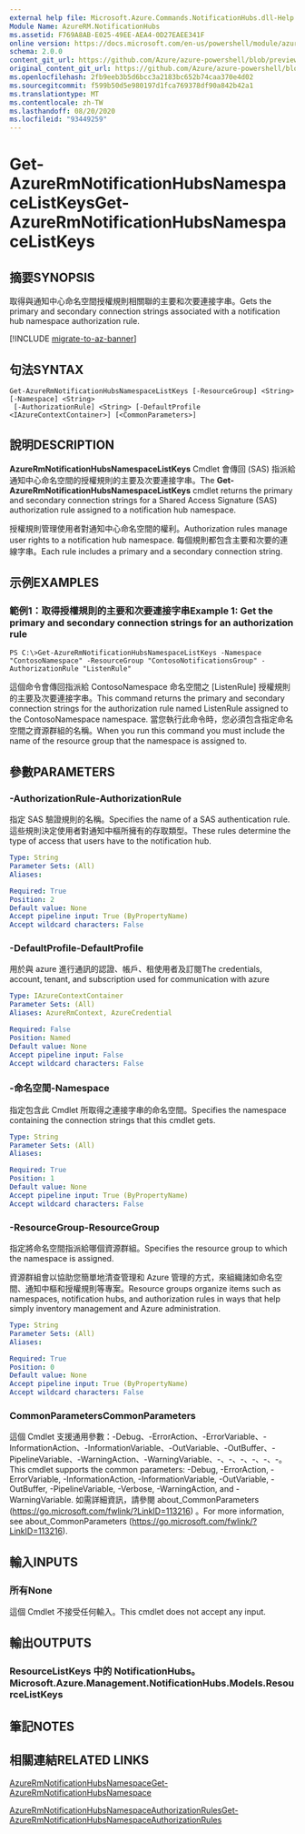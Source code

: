 ```yaml
---
external help file: Microsoft.Azure.Commands.NotificationHubs.dll-Help.xml
Module Name: AzureRM.NotificationHubs
ms.assetid: F769A8AB-E025-49EE-AEA4-0D27EAEE341F
online version: https://docs.microsoft.com/en-us/powershell/module/azurerm.notificationhubs/get-azurermnotificationhubsnamespacelistkeys
schema: 2.0.0
content_git_url: https://github.com/Azure/azure-powershell/blob/preview/src/ResourceManager/NotificationHubs/Commands.NotificationHubs/help/Get-AzureRmNotificationHubsNamespaceListKeys.md
original_content_git_url: https://github.com/Azure/azure-powershell/blob/preview/src/ResourceManager/NotificationHubs/Commands.NotificationHubs/help/Get-AzureRmNotificationHubsNamespaceListKeys.md
ms.openlocfilehash: 2fb9eeb3b5d6bcc3a2183bc652b74caa370e4d02
ms.sourcegitcommit: f599b50d5e980197d1fca769378df90a842b42a1
ms.translationtype: MT
ms.contentlocale: zh-TW
ms.lasthandoff: 08/20/2020
ms.locfileid: "93449259"
---
```

# <span data-ttu-id="06d6f-101">Get-AzureRmNotificationHubsNamespaceListKeys</span><span class="sxs-lookup"><span data-stu-id="06d6f-101">Get-AzureRmNotificationHubsNamespaceListKeys</span></span>

## <span data-ttu-id="06d6f-102">摘要</span><span class="sxs-lookup"><span data-stu-id="06d6f-102">SYNOPSIS</span></span>
<span data-ttu-id="06d6f-103">取得與通知中心命名空間授權規則相關聯的主要和次要連接字串。</span><span class="sxs-lookup"><span data-stu-id="06d6f-103">Gets the primary and secondary connection strings associated with a notification hub namespace authorization rule.</span></span>

[!INCLUDE [migrate-to-az-banner](../../includes/migrate-to-az-banner.md)]

## <span data-ttu-id="06d6f-104">句法</span><span class="sxs-lookup"><span data-stu-id="06d6f-104">SYNTAX</span></span>

```
Get-AzureRmNotificationHubsNamespaceListKeys [-ResourceGroup] <String> [-Namespace] <String>
 [-AuthorizationRule] <String> [-DefaultProfile <IAzureContextContainer>] [<CommonParameters>]
```

## <span data-ttu-id="06d6f-105">說明</span><span class="sxs-lookup"><span data-stu-id="06d6f-105">DESCRIPTION</span></span>
<span data-ttu-id="06d6f-106">**AzureRmNotificationHubsNamespaceListKeys** Cmdlet 會傳回 (SAS) 指派給通知中心命名空間的授權規則的主要及次要連接字串。</span><span class="sxs-lookup"><span data-stu-id="06d6f-106">The **Get-AzureRmNotificationHubsNamespaceListKeys** cmdlet returns the primary and secondary connection strings for a Shared Access Signature (SAS) authorization rule assigned to a notification hub namespace.</span></span>

<span data-ttu-id="06d6f-107">授權規則管理使用者對通知中心命名空間的權利。</span><span class="sxs-lookup"><span data-stu-id="06d6f-107">Authorization rules manage user rights to a notification hub namespace.</span></span>
<span data-ttu-id="06d6f-108">每個規則都包含主要和次要的連線字串。</span><span class="sxs-lookup"><span data-stu-id="06d6f-108">Each rule includes a primary and a secondary connection string.</span></span>

## <span data-ttu-id="06d6f-109">示例</span><span class="sxs-lookup"><span data-stu-id="06d6f-109">EXAMPLES</span></span>

### <span data-ttu-id="06d6f-110">範例1：取得授權規則的主要和次要連接字串</span><span class="sxs-lookup"><span data-stu-id="06d6f-110">Example 1: Get the primary and secondary connection strings for an authorization rule</span></span>
```
PS C:\>Get-AzureRmNotificationHubsNamespaceListKeys -Namespace "ContosoNamespace" -ResourceGroup "ContosoNotificationsGroup" -AuthorizationRule "ListenRule"
```

<span data-ttu-id="06d6f-111">這個命令會傳回指派給 ContosoNamespace 命名空間之 [ListenRule] 授權規則的主要及次要連接字串。</span><span class="sxs-lookup"><span data-stu-id="06d6f-111">This command returns the primary and secondary connection strings for the authorization rule named ListenRule assigned to the ContosoNamespace namespace.</span></span>
<span data-ttu-id="06d6f-112">當您執行此命令時，您必須包含指定命名空間之資源群組的名稱。</span><span class="sxs-lookup"><span data-stu-id="06d6f-112">When you run this command you must include the name of the resource group that the namespace is assigned to.</span></span>

## <span data-ttu-id="06d6f-113">參數</span><span class="sxs-lookup"><span data-stu-id="06d6f-113">PARAMETERS</span></span>

### <span data-ttu-id="06d6f-114">-AuthorizationRule</span><span class="sxs-lookup"><span data-stu-id="06d6f-114">-AuthorizationRule</span></span>
<span data-ttu-id="06d6f-115">指定 SAS 驗證規則的名稱。</span><span class="sxs-lookup"><span data-stu-id="06d6f-115">Specifies the name of a SAS authentication rule.</span></span>
<span data-ttu-id="06d6f-116">這些規則決定使用者對通知中樞所擁有的存取類型。</span><span class="sxs-lookup"><span data-stu-id="06d6f-116">These rules determine the type of access that users have to the notification hub.</span></span>

```yaml
Type: String
Parameter Sets: (All)
Aliases: 

Required: True
Position: 2
Default value: None
Accept pipeline input: True (ByPropertyName)
Accept wildcard characters: False
```

### <span data-ttu-id="06d6f-117">-DefaultProfile</span><span class="sxs-lookup"><span data-stu-id="06d6f-117">-DefaultProfile</span></span>
<span data-ttu-id="06d6f-118">用於與 azure 進行通訊的認證、帳戶、租使用者及訂閱</span><span class="sxs-lookup"><span data-stu-id="06d6f-118">The credentials, account, tenant, and subscription used for communication with azure</span></span>

```yaml
Type: IAzureContextContainer
Parameter Sets: (All)
Aliases: AzureRmContext, AzureCredential

Required: False
Position: Named
Default value: None
Accept pipeline input: False
Accept wildcard characters: False
```

### <span data-ttu-id="06d6f-119">-命名空間</span><span class="sxs-lookup"><span data-stu-id="06d6f-119">-Namespace</span></span>
<span data-ttu-id="06d6f-120">指定包含此 Cmdlet 所取得之連接字串的命名空間。</span><span class="sxs-lookup"><span data-stu-id="06d6f-120">Specifies the namespace containing the connection strings that this cmdlet gets.</span></span>

```yaml
Type: String
Parameter Sets: (All)
Aliases: 

Required: True
Position: 1
Default value: None
Accept pipeline input: True (ByPropertyName)
Accept wildcard characters: False
```

### <span data-ttu-id="06d6f-121">-ResourceGroup</span><span class="sxs-lookup"><span data-stu-id="06d6f-121">-ResourceGroup</span></span>
<span data-ttu-id="06d6f-122">指定將命名空間指派給哪個資源群組。</span><span class="sxs-lookup"><span data-stu-id="06d6f-122">Specifies the resource group to which the namespace is assigned.</span></span>

<span data-ttu-id="06d6f-123">資源群組會以協助您簡單地清查管理和 Azure 管理的方式，來組織諸如命名空間、通知中樞和授權規則等專案。</span><span class="sxs-lookup"><span data-stu-id="06d6f-123">Resource groups organize items such as namespaces, notification hubs, and authorization rules in ways that help simply inventory management and Azure administration.</span></span>

```yaml
Type: String
Parameter Sets: (All)
Aliases: 

Required: True
Position: 0
Default value: None
Accept pipeline input: True (ByPropertyName)
Accept wildcard characters: False
```

### <span data-ttu-id="06d6f-124">CommonParameters</span><span class="sxs-lookup"><span data-stu-id="06d6f-124">CommonParameters</span></span>
<span data-ttu-id="06d6f-125">這個 Cmdlet 支援通用參數：-Debug、-ErrorAction、-ErrorVariable、-InformationAction、-InformationVariable、-OutVariable、-OutBuffer、-PipelineVariable、-WarningAction、-WarningVariable、-、-、-、-、-、-。</span><span class="sxs-lookup"><span data-stu-id="06d6f-125">This cmdlet supports the common parameters: -Debug, -ErrorAction, -ErrorVariable, -InformationAction, -InformationVariable, -OutVariable, -OutBuffer, -PipelineVariable, -Verbose, -WarningAction, and -WarningVariable.</span></span> <span data-ttu-id="06d6f-126">如需詳細資訊，請參閱 about_CommonParameters (https://go.microsoft.com/fwlink/?LinkID=113216) 。</span><span class="sxs-lookup"><span data-stu-id="06d6f-126">For more information, see about_CommonParameters (https://go.microsoft.com/fwlink/?LinkID=113216).</span></span>

## <span data-ttu-id="06d6f-127">輸入</span><span class="sxs-lookup"><span data-stu-id="06d6f-127">INPUTS</span></span>

### <span data-ttu-id="06d6f-128">所有</span><span class="sxs-lookup"><span data-stu-id="06d6f-128">None</span></span>
<span data-ttu-id="06d6f-129">這個 Cmdlet 不接受任何輸入。</span><span class="sxs-lookup"><span data-stu-id="06d6f-129">This cmdlet does not accept any input.</span></span>

## <span data-ttu-id="06d6f-130">輸出</span><span class="sxs-lookup"><span data-stu-id="06d6f-130">OUTPUTS</span></span>

### <span data-ttu-id="06d6f-131">ResourceListKeys 中的 NotificationHubs。</span><span class="sxs-lookup"><span data-stu-id="06d6f-131">Microsoft.Azure.Management.NotificationHubs.Models.ResourceListKeys</span></span>

## <span data-ttu-id="06d6f-132">筆記</span><span class="sxs-lookup"><span data-stu-id="06d6f-132">NOTES</span></span>

## <span data-ttu-id="06d6f-133">相關連結</span><span class="sxs-lookup"><span data-stu-id="06d6f-133">RELATED LINKS</span></span>

[<span data-ttu-id="06d6f-134">AzureRmNotificationHubsNamespace</span><span class="sxs-lookup"><span data-stu-id="06d6f-134">Get-AzureRmNotificationHubsNamespace</span></span>](./Get-AzureRmNotificationHubsNamespace.md)

[<span data-ttu-id="06d6f-135">AzureRmNotificationHubsNamespaceAuthorizationRules</span><span class="sxs-lookup"><span data-stu-id="06d6f-135">Get-AzureRmNotificationHubsNamespaceAuthorizationRules</span></span>](./Get-AzureRmNotificationHubsNamespaceAuthorizationRules.md)


